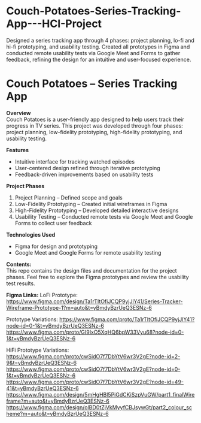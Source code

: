 # Couch-Potatoes-Series-Tracking-App---HCI-Project
Designed a series tracking app through 4 phases: project planning, lo-fi and hi-fi prototyping, and usability testing. Created all prototypes in Figma and conducted remote usability tests via Google Meet and Forms to gather feedback, refining the design for an intuitive and user-focused experience.

# Couch Potatoes – Series Tracking App

**Overview**  
Couch Potatoes is a user-friendly app designed to help users track their progress in TV series. This project was developed through four phases: project planning, low-fidelity prototyping, high-fidelity prototyping, and usability testing.

**Features**  
- Intuitive interface for tracking watched episodes  
- User-centered design refined through iterative prototyping  
- Feedback-driven improvements based on usability tests  

**Project Phases**  
1. Project Planning – Defined scope and goals  
2. Low-Fidelity Prototyping – Created initial wireframes in Figma  
3. High-Fidelity Prototyping – Developed detailed interactive designs  
4. Usability Testing – Conducted remote tests via Google Meet and Google Forms to collect user feedback  

**Technologies Used**  
- Figma for design and prototyping  
- Google Meet and Google Forms for remote usability testing  

**Contents:**  
This repo contains the design files and documentation for the project phases. Feel free to explore the Figma prototypes and review the usability test results.

**Figma Links:** 
LoFi Prototype:
https://www.figma.com/design/Ta1rTItOfiJCQP9yjJlY41/Series-Tracker-Wireframe-Prototype-1?m=auto&t=yBmdyBzrUeQ3ESNz-6

Prototype Variations:
https://www.figma.com/proto/Ta1rTItOfiJCQP9yjJlY41?node-id=0-1&t=yBmdyBzrUeQ3ESNz-6
https://www.figma.com/proto/GI9IxO5XqHQ6bpW33Vyu68?node-id=0-1&t=yBmdyBzrUeQ3ESNz-6

HiFi Prototype Variations:
https://www.figma.com/proto/cwSidO7f7DbYtV6wr3V2gE?node-id=2-9&t=yBmdyBzrUeQ3ESNz-6
https://www.figma.com/proto/cwSidO7f7DbYtV6wr3V2gE?node-id=0-1&t=yBmdyBzrUeQ3ESNz-6
https://www.figma.com/proto/cwSidO7f7DbYtV6wr3V2gE?node-id=49-41&t=yBmdyBzrUeQ3ESNz-6
https://www.figma.com/design/5mHgHBl5PiGdCKiSzpVuGW/part1_finalWireframe?m=auto&t=yBmdyBzrUeQ3ESNz-6
https://www.figma.com/design/olBD0tZjVkMyyfCBJsywGt/part2_colour_scheme?m=auto&t=yBmdyBzrUeQ3ESNz-6



